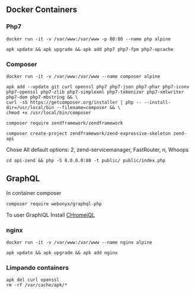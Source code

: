 ## Docker Containers
### Php7
```
docker run -it -v /var/www:/var/www -p 80:80 --name php alpine
```
```
apk update && apk upgrade && apk add php7 php7-fpm php7-opcache
```
### Composer
 ```
docker run -it -v /var/www:/var/www --name composer alpine
```
```
apk add --update git curl openssl php7 php7-json php7-phar php7-iconv php7-openssl php7-zlib php7-simplexml php7-tokenizer php7-xmlwriter php7-dom php7-mbstring && \
curl -sS https://getcomposer.org/installer | php -- --install-dir=/usr/local/bin --filename=composer && \
chmod +x /usr/local/bin/composer
```
```
composer require zendframework/zendframework
```
```
composer create-project zendframework/zend-expressive-skeleton zend-api
```
Chose All default options: 2, zend-servicemanager, FastRouter, n, Whoops
```
cd api-zend && php -S 0.0.0.0:80 -t public/ public/index.php
```

## GraphQL
In container composer
```
composer require webonyx/graphql-php
```

To user GraphiQL
Install [CHromeiQL](https://chrome.google.com/webstore/detail/chromeiql/fkkiamalmpiidkljmicmjfbieiclmeij)


### nginx
 ```
docker run -it -v /var/www:/var/www --name nginx alpine
```
```
apk update && apk upgrade && apk add nginx
```
    
### Limpando containers
    apk del curl openssl
    rm -rf /var/cache/apk/*
